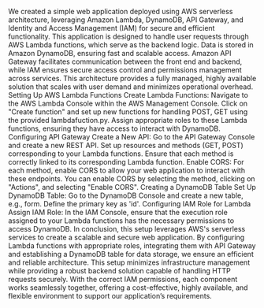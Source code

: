 We created a simple web application deployed using AWS serverless architecture, leveraging Amazon Lambda, DynamoDB, API Gateway, and Identity and Access Management (IAM) for secure and efficient functionality. This application is designed to handle user requests through AWS Lambda functions, which serve as the backend logic. Data is stored in Amazon DynamoDB, ensuring fast and scalable access. Amazon API Gateway facilitates communication between the front end and backend, while IAM ensures secure access control and permissions management across services. This architecture provides a fully managed, highly available solution that scales with user demand and minimizes operational overhead.
Setting Up AWS Lambda Functions Create Lambda Functions: Navigate to the AWS Lambda Console within the AWS Management Console. Click on "Create function" and set up new functions for handling POST, GET  using the provided lambdafuction.py.  Assign appropriate roles to these Lambda functions, ensuring they have access to interact with DynamoDB.
Configuring API Gateway Create a New API: Go to the API Gateway Console and create a new REST API. Set up resources and methods (GET, POST) corresponding to your Lambda functions. Ensure that each method is correctly linked to its corresponding Lambda function. Enable CORS: For each method, enable CORS to allow your web application to interact with these endpoints. You can enable CORS by selecting the method, clicking on "Actions", and selecting "Enable CORS".
Creating a DynamoDB Table Set Up DynamoDB Table: Go to the DynamoDB Console and create a new table, e.g., form. Define the primary key as 'id'.
Configuring IAM Role for Lambda Assign IAM Role: In the IAM Console, ensure that the execution role assigned to your Lambda functions has the necessary permissions to access DynamoDB.
In conclusion, this setup leverages AWS's serverless services to create a scalable and secure web application. By configuring Lambda functions with appropriate roles, integrating them with API Gateway and establishing a DynamoDB table for data storage, we ensure an efficient and reliable architecture. This setup minimizes infrastructure management while providing a robust backend solution capable of handling HTTP requests securely. With the correct IAM permissions, each component works seamlessly together, offering a cost-effective, highly available, and flexible environment to support our application’s requirements.
